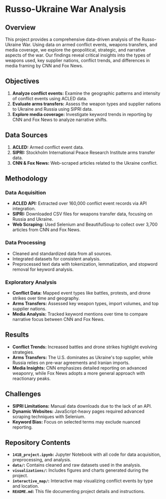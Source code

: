 # Russo-Ukraine War Analysis

## Overview
This project provides a comprehensive data-driven analysis of the Russo-Ukraine War. Using data on armed conflict events, weapons transfers, and media coverage, we explore the geopolitical, strategic, and narrative aspects of the war. Our findings reveal critical insights into the types of weapons used, key supplier nations, conflict trends, and differences in media framing by CNN and Fox News.

## Objectives
1. **Analyze conflict events:** Examine the geographic patterns and intensity of conflict events using ACLED data.
2. **Evaluate arms transfers:** Assess the weapon types and supplier nations to Ukraine and Russia using SIPRI data.
3. **Explore media coverage:** Investigate keyword trends in reporting by CNN and Fox News to analyze narrative shifts.

## Data Sources
1. **ACLED:** Armed conflict event data.
2. **SIPRI:** Stockholm International Peace Research Institute arms transfer data.
3. **CNN & Fox News:** Web-scraped articles related to the Ukraine conflict.

## Methodology
### Data Acquisition
- **ACLED API:** Extracted over 160,000 conflict event records via API integration.
- **SIPRI:** Downloaded CSV files for weapons transfer data, focusing on Russia and Ukraine.
- **Web Scraping:** Used Selenium and BeautifulSoup to collect over 3,700 articles from CNN and Fox News.

### Data Processing
- Cleaned and standardized data from all sources.
- Integrated datasets for consistent analysis.
- Preprocessed text data with tokenization, lemmatization, and stopword removal for keyword analysis.

### Exploratory Analysis
- **Conflict Data:** Mapped event types like battles, protests, and drone strikes over time and geography.
- **Arms Transfers:** Assessed key weapon types, import volumes, and top supplier nations.
- **Media Analysis:** Tracked keyword mentions over time to compare narrative focus between CNN and Fox News.

## Results
- **Conflict Trends:** Increased battles and drone strikes highlight evolving strategies.
- **Arms Transfers:** The U.S. dominates as Ukraine's top supplier, while Russia relies on pre-war agreements and Iranian imports.
- **Media Insights:** CNN emphasizes detailed reporting on advanced weaponry, while Fox News adopts a more general approach with reactionary peaks.

## Challenges
- **SIPRI Limitations:** Manual data downloads due to the lack of an API.
- **Dynamic Websites:** JavaScript-heavy pages required advanced scraping techniques with Selenium.
- **Keyword Bias:** Focus on selected terms may exclude nuanced reporting.

## Repository Contents
- **`141B_project.ipynb`:** Jupyter Notebook with all code for data acquisition, preprocessing, and analysis.
- **`data/`:** Contains cleaned and raw datasets used in the analysis.
- **`visualizations/`:** Includes figures and charts generated during the project.
- **`interactive_map/`:** Interactive map visualizing conflict events by type and location.
- **`README.md`:** This file documenting project details and instructions.
